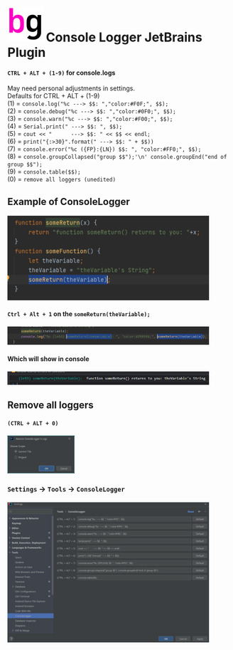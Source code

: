 # ![Build](./src/main/resources/META-INF/pluginIcon.svg) Console Logger JetBrains Plugin

<!-- Plugin description -->
#### `CTRL + ALT + (1-9)` for console.logs  
May need personal adjustments in settings.    
Defaults for CTRL + ALT + (1-9)  
(1) = `console.log("%c ---> $$: ","color:#F0F;", $$);`   
(2) = `console.debug("%c ---> $$: ","color:#0F0;", $$);`   
(3) = `console.warn("%c ---> $$: ","color:#F00;", $$);`   
(4) = `Serial.print(" ---> $$: ", $$);`   
(5) = `cout << "      ---> $$: " << $$ << endl;`    
(6) = `print("{:>30}".format(" ---> $$: " + $$))`  
(7) = `console.error("%c ({FP}:{LN}) $$: ", "color:#FF0;", $$);`  
(8) = `console.groupCollapsed("group $$");'\n' console.groupEnd("end of group $$");`  
(9) = `console.table($$);`  
(0) = `remove all loggers (unedited)`  

## Example of ConsoleLogger  
#### [<img src="https://github.com/bg-omar/consolelogger/blob/master/.github/pics/preview1.png?raw=true" width="90%"/>]()  
#### `Ctrl + Alt + 1`  on the `someReturn(theVariable);`  
#### [<img src="https://github.com/bg-omar/consolelogger/blob/master/.github/pics/preview2.png?raw=true" width="90%"/>]()  
#### Which will show in console
#### [<img src="https://github.com/bg-omar/consolelogger/blob/master/.github/pics/preview3.png?raw=true" width="90%"/>]()  
## Remove all loggers  
#### `(CTRL + ALT + 0)`  
#### [<img src="https://github.com/bg-omar/consolelogger/blob/master/.github/pics/preview6.png?raw=true" width="30%"/>]()  
### `Settings` -> `Tools` -> `ConsoleLogger`  
#### [<img src="https://github.com/bg-omar/consolelogger/blob/master/.github/pics/SettingPreview.png?raw=true" width="90%"/>]()  
<!-- Plugin description end -->
